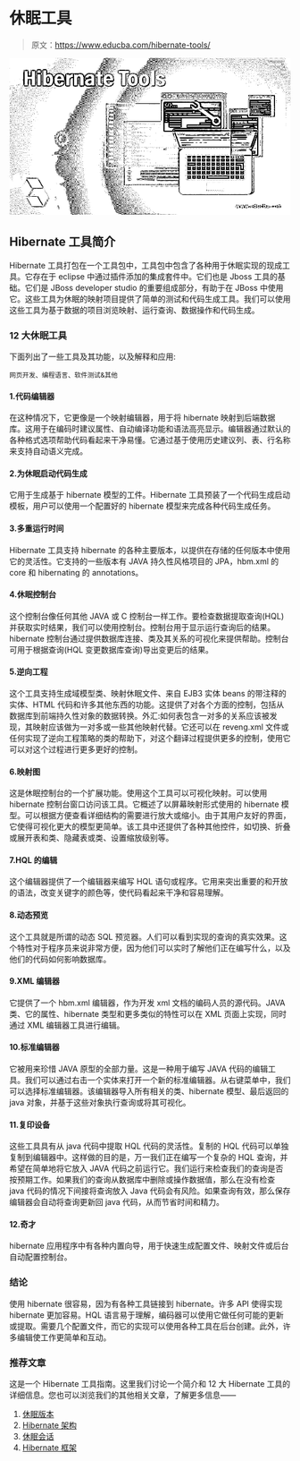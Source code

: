 # 休眠工具

> 原文：<https://www.educba.com/hibernate-tools/>

![Hibernate Tools](img/940a320cc9456e35d6cb493e51474711.png)



## Hibernate 工具简介

Hibernate 工具打包在一个工具包中，工具包中包含了各种用于休眠实现的现成工具。它存在于 eclipse 中通过插件添加的集成套件中。它们也是 Jboss 工具的基础。它们是 JBoss developer studio 的重要组成部分，有助于在 JBoss 中使用它。这些工具为休眠的映射项目提供了简单的测试和代码生成工具。我们可以使用这些工具为基于数据的项目浏览映射、运行查询、数据操作和代码生成。

### 12 大休眠工具

下面列出了一些工具及其功能，以及解释和应用:

<small>网页开发、编程语言、软件测试&其他</small>

#### 1.代码编辑器

在这种情况下，它更像是一个映射编辑器，用于将 hibernate 映射到后端数据库。这用于在编码时建议属性、自动编译功能和语法高亮显示。编辑器通过默认的各种格式选项帮助代码看起来干净易懂。它通过基于使用历史建议列、表、行名称来支持自动语义完成。

#### 2.为休眠启动代码生成

它用于生成基于 hibernate 模型的工件。Hibernate 工具预装了一个代码生成启动模板，用户可以使用一个配置好的 hibernate 模型来完成各种代码生成任务。

#### 3.多重运行时间

Hibernate 工具支持 hibernate 的各种主要版本，以提供在存储的任何版本中使用它的灵活性。它支持的一些版本有 JAVA 持久性风格项目的 JPA，hbm.xml 的 core 和 hibernating 的 annotations。

#### 4.休眠控制台

这个控制台像任何其他 JAVA 或 C 控制台一样工作。要检查数据提取查询(HQL)并获取实时结果，我们可以使用控制台。控制台用于显示运行查询后的结果。hibernate 控制台通过提供数据库连接、类及其关系的可视化来提供帮助。控制台可用于根据查询(HQL 变更数据库查询)导出变更后的结果。

#### 5.逆向工程

这个工具支持生成域模型类、映射休眠文件、来自 EJB3 实体 beans 的带注释的实体、HTML 代码和许多其他东西的功能。这提供了对各个方面的控制，包括从数据库到前端持久性对象的数据转换。外汇:如何表包含一对多的关系应该被发现，其映射应该做为一对多或一些其他映射代替。它还可以在 reveng.xml 文件或任何实现了逆向工程策略的类的帮助下，对这个翻译过程提供更多的控制，使用它可以对这个过程进行更多更好的控制。

#### 6.映射图

这是休眠控制台的一个扩展功能。使用这个工具可以可视化映射。可以使用 hibernate 控制台窗口访问该工具。它概述了以屏幕映射形式使用的 hibernate 模型。可以根据方便查看详细结构的需要进行放大或缩小。由于其用户友好的界面，它使得可视化更大的模型更简单。该工具中还提供了各种其他控件，如切换、折叠或展开表和类、隐藏表或类、设置缩放级别等。

#### 7.HQL 的编辑

这个编辑器提供了一个编辑器来编写 HQL 语句或程序。它用来突出重要的和开放的语法，改变关键字的颜色等，使代码看起来干净和容易理解。

#### 8.动态预览

这个工具就是所谓的动态 SQL 预览器。人们可以看到实现的查询的真实效果。这个特性对于程序员来说非常方便，因为他们可以实时了解他们正在编写什么，以及他们的代码如何影响数据库。

#### 9.XML 编辑器

它提供了一个 hbm.xml 编辑器，作为开发 xml 文档的编码人员的源代码。JAVA 类、它的属性、hibernate 类型和更多类似的特性可以在 XML 页面上实现，同时通过 XML 编辑器工具进行编辑。

#### 10.标准编辑器

它被用来珍惜 JAVA 原型的全部力量。这是一种用于编写 JAVA 代码的编辑工具。我们可以通过右击一个实体来打开一个新的标准编辑器。从右键菜单中，我们可以选择标准编辑器。该编辑器导入所有相关的类、hibernate 模型、最后返回的 java 对象，并基于这些对象执行查询或将其可视化。

#### 11.复印设备

这些工具具有从 java 代码中提取 HQL 代码的灵活性。复制的 HQL 代码可以单独复制到编辑器中。这样做的目的是，万一我们正在编写一个复杂的 HQL 查询，并希望在简单地将它放入 JAVA 代码之前运行它。我们运行来检查我们的查询是否按预期工作。如果我们的查询从数据库中删除或操作数据值，那么在没有检查 java 代码的情况下间接将查询放入 Java 代码会有风险。如果查询有效，那么保存编辑器会自动将查询更新回 java 代码，从而节省时间和精力。

#### 12.奇才

hibernate 应用程序中有各种内置向导，用于快速生成配置文件、映射文件或后台自动配置控制台。

### 结论

使用 hibernate 很容易，因为有各种工具链接到 hibernate。许多 API 使得实现 hibernate 更加容易。HQL 语言易于理解，编码器可以使用它做任何可能的更新或提取。需要几个配置文件，而它的实现可以使用各种工具在后台创建。此外，许多编辑使工作更简单和互动。

### 推荐文章

这是一个 Hibernate 工具指南。这里我们讨论一个简介和 12 大 Hibernate 工具的详细信息。您也可以浏览我们的其他相关文章，了解更多信息——

1.  [休眠版本](https://www.educba.com/hibernate-versions/)
2.  [Hibernate 架构](https://www.educba.com/hibernate-architecture/)
3.  [休眠会话](https://www.educba.com/hibernate-session/)
4.  [Hibernate 框架](https://www.educba.com/hibernate-framework/)





